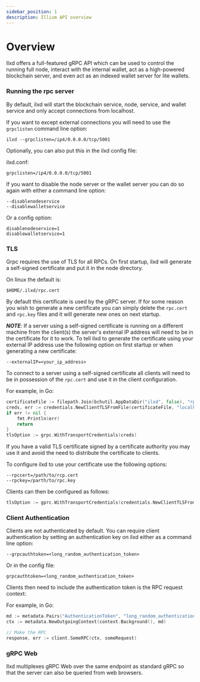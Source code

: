 ```yaml
---
sidebar_position: 1
description: Illium API overview
---
```


# Overview

Ilxd offers a full-featured gRPC API which can be used to control the running full node, interact with the internal
wallet, act as a high-powered blockchain server, and even act as an indexed wallet server for lite wallets. 

### Running the rpc server
By default, ilxd will start the blockchain service, node, service, and wallet service and only accept connections from
localhost.

If you want to except external connections you will need to use the `grpclisten` command line option:

```
ilxd --grpclisten=/ip4/0.0.0.0/tcp/5001
```

Optionally, you can also put this in the ilxd config file:

ilxd.conf:
```
grpclisten=/ip4/0.0.0.0/tcp/5001
```

If you want to disable the node server or the wallet server you can do so again with either a command line option:

```
--disablenodeservice
--disablewalletservice
```

Or a config option:
```
disablenodeservice=1
disablewalletservice=1
```

### TLS

Grpc requires the use of TLS for all RPCs. On first startup, ilxd will generate a self-signed certificate and put it in the 
node directory. 

On linux the default is:
```
$HOME/.ilxd/rpc.cert
```

By default this certificate is used by the gRPC server. If for some reason you wish to generate a new certificate you can
simply delete the `rpc.cert` and `rpc.key` files and it will generate new ones on next startup.

***NOTE***: If a server using a self-signed certificate is running on a different machine from the client(s) the server's
external IP address will need to be in the certificate for it to work. To tell ilxd to generate the certificate using your
external IP address use the following option on first startup or when generating a new certificate:

```
--externalIP=<your_ip_address>
```

To connect to a server using a self-signed certificate all clients will need to be in possession of the `rpc.cert` and
use it in the client configuration. 

For example, in Go:
```go
certificateFile := filepath.Join(bchutil.AppDataDir("ilxd", false), "rpc.cert")
creds, err := credentials.NewClientTLSFromFile(certificateFile, "localhost")
if err != nil {
    fmt.Println(err)
    return
}
tlsOption := grpc.WithTransportCredentials(creds)
```

If you have a valid TLS certificate signed by a certificate authority you may use it and avoid the need to distribute
the certificate to clients. 

To configure ilxd to use your certificate use the following options:
```
--rpccert=/path/to/rcp.cert
--rpckey=/parth/to/rpc.key
```

Clients can then be configured as follows:

```go
tlsOption := gprc.WithTransportCredentials(credentials.NewClientTLSFromCert(nil, "")
```

### Client Authentication

Clients are not authenticated by default. You can require client authentication by setting an authentication key on ilxd
either as a command line option:

```
--grpcauthtoken=<long_random_authentication_token>
```

Or in the config file:
````
grpcauthtoken=<long_random_authentication_token>
````

Clients then need to include the authentication token is the RPC request context:

For example, in Go:

```go
md := metadata.Pairs("AuthenticationToken", "long_random_authentication_token")
ctx := metadata.NewOutgoingContext(context.Background(), md)

// Make the RPC
response, err := client.SomeRPC(ctx, someRequest)
```

### gRPC Web
Ilxd multiplexes gRPC Web over the same endpoint as standard gRPC so that the server can also be queried from web browsers.